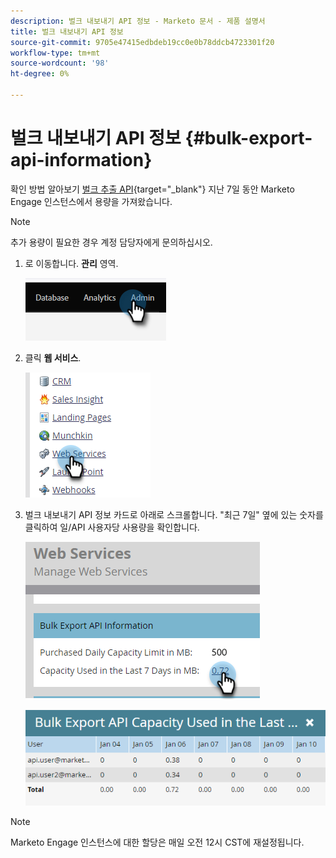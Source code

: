 ```yaml
---
description: 벌크 내보내기 API 정보 - Marketo 문서 - 제품 설명서
title: 벌크 내보내기 API 정보
source-git-commit: 9705e47415edbdeb19cc0e0b78ddcb4723301f20
workflow-type: tm+mt
source-wordcount: '98'
ht-degree: 0%

---
```


# 벌크 내보내기 API 정보 {#bulk-export-api-information}

확인 방법 알아보기 [벌크 추출 API](https://developers.marketo.com/rest-api/bulk-extract/){target="_blank"} 지난 7일 동안 Marketo Engage 인스턴스에서 용량을 가져왔습니다.

>[!NOTE]
>
>추가 용량이 필요한 경우 계정 담당자에게 문의하십시오.

1. 로 이동합니다. **관리** 영역.

   ![](assets/bulk-export-api-information-1.png)

1. 클릭 **웹 서비스**.

   ![](assets/bulk-export-api-information-2.png)

1. 벌크 내보내기 API 정보 카드로 아래로 스크롤합니다. &quot;최근 7일&quot; 옆에 있는 숫자를 클릭하여 일/API 사용자당 사용량을 확인합니다.

   ![](assets/bulk-export-api-information-3.png)

   ![](assets/bulk-export-api-information-4.png)

>[!NOTE]
>
>Marketo Engage 인스턴스에 대한 할당은 매일 오전 12시 CST에 재설정됩니다.
